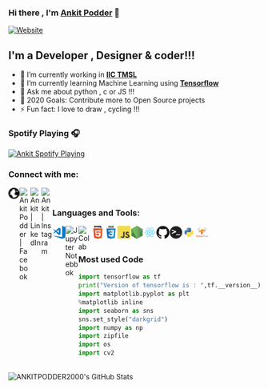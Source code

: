 ### Hi there , I'm [Ankit Podder](https://github.com/ANKITPODDER2000) 👋
[![Website](https://img.shields.io/website?label=ankitpodder.digital&style=for-the-badge&url=https%3A%2F%2Fankitpodder.digital)](http://ankitpodder.digital/)

## I'm a Developer , Designer & coder!!!

- 🔭 I’m currently working in **[IIC TMSL](https://ankitpodder2000.github.io/iictmsl/)**
- 🌱 I’m currently learning Machine Learning using **[Tensorflow](http://tensorflow.org/)**
- 💬 Ask me about python , c or JS !!!
- 🥅 2020 Goals: Contribute more to Open Source projects
- ⚡ Fun fact: I love to draw , cycling !!!

### Spotify Playing 🎧

[<img src="https://now-playing-codestackr.vercel.app/api/spotify-playing" alt="Ankit Spotify Playing" width="350" />](https://open.spotify.com/user/316aayv46w66n6f2xt3nbh5dr3hi)

### Connect with me:

[<img align="left" alt="ankitpodder.digital" width="22px" src="https://raw.githubusercontent.com/iconic/open-iconic/master/svg/globe.svg" />](http://ankitpodder.digital/)
[<img align="left" alt="Ankit Podder | Facebook" width="22px" src="https://cdn.jsdelivr.net/npm/simple-icons@v3/icons/facebook.svg" />](https://www.facebook.com/ankit.podder.0211)
[<img align="left" alt="Ankit | LinkedIn" width="22px" src="https://cdn.jsdelivr.net/npm/simple-icons@v3/icons/linkedin.svg" />](https://www.linkedin.com/in/ankit-podder-59156916a/)
[<img align="left" alt="Ankit | Instagram" width="22px" src="https://cdn.jsdelivr.net/npm/simple-icons@v3/icons/instagram.svg" />](https://www.instagram.com/ankitpodder211/)

<br />

###  Languages and Tools:

<img align="left" alt="Visual Studio Code" width="26px" src="https://raw.githubusercontent.com/github/explore/80688e429a7d4ef2fca1e82350fe8e3517d3494d/topics/visual-studio-code/visual-studio-code.png" />
<img align="left" alt="Jupyter Notebbok" width="26px" src="https://upload.wikimedia.org/wikipedia/commons/thumb/3/38/Jupyter_logo.svg/518px-Jupyter_logo.svg.png" />
<img align="left" alt="Colab" width="26px" src="https://colab.research.google.com/img/colab_favicon_256px.png" />
<img align="left" alt="HTML5" width="26px" src="https://raw.githubusercontent.com/github/explore/80688e429a7d4ef2fca1e82350fe8e3517d3494d/topics/html/html.png" />
<img align="left" alt="CSS3" width="26px" src="https://raw.githubusercontent.com/github/explore/80688e429a7d4ef2fca1e82350fe8e3517d3494d/topics/css/css.png" />
<img align="left" alt="JavaScript" width="26px" src="https://raw.githubusercontent.com/github/explore/80688e429a7d4ef2fca1e82350fe8e3517d3494d/topics/javascript/javascript.png" />
<img align="left" alt="Nodejs" width="26px" src="https://raw.githubusercontent.com/github/explore/80688e429a7d4ef2fca1e82350fe8e3517d3494d/topics/nodejs/nodejs.png" />
<img align="left" alt="React" width="26px" src="https://raw.githubusercontent.com/github/explore/80688e429a7d4ef2fca1e82350fe8e3517d3494d/topics/react/react.png" />
<img align="left" alt="GitHub" width="26px" src="https://raw.githubusercontent.com/github/explore/78df643247d429f6cc873026c0622819ad797942/topics/github/github.png" />
<img align="left" alt="Terminal" width="26px" src="https://raw.githubusercontent.com/github/explore/80688e429a7d4ef2fca1e82350fe8e3517d3494d/topics/terminal/terminal.png" />
<img align="left" alt="Python" width="26px" src="https://raw.githubusercontent.com/github/explore/80688e429a7d4ef2fca1e82350fe8e3517d3494d/topics/python/python.png" />
<img align="left" alt="Tensorflow" width="26px" src="https://raw.githubusercontent.com/github/explore/80688e429a7d4ef2fca1e82350fe8e3517d3494d/topics/tensorflow/tensorflow.png" />

<br/><br/>
### Most used Code

```python
import tensorflow as tf
print("Version of tensorflow is : ",tf.__version__)
import matplotlib.pyplot as plt
%matplotlib inline
import seaborn as sns
sns.set_style("darkgrid")
import numpy as np
import zipfile
import os
import cv2
``` 
<br />
<img align="left" alt="ANKITPODDER2000's GitHub Stats" src="https://github-readme-stats.codestackr.vercel.app/api?username=ANKITPODDER2000&show_icons=true&hide_border=true" />
